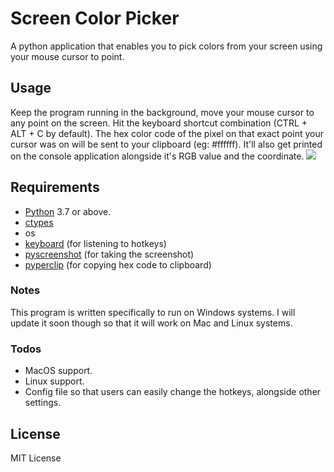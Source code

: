# Screen Color Picker

A python application that enables you to pick colors from your screen using your mouse cursor to point.

## Usage

Keep the program running in the background, move your mouse cursor to any point on the screen. Hit the keyboard shortcut combination (CTRL + ALT + C by default). The hex color code of the pixel on that exact point your cursor was on will be sent to your clipboard (eg: #ffffff). It'll also get printed on the console application alongside it's RGB value and the coordinate.
![](video.gif)

## Requirements

- [Python](https://www.python.org/) 3.7 or above.
- [ctypes](https://pypi.org/project/ctypes/)
- os
- [keyboard](https://pypi.org/project/keyboard/) (for listening to hotkeys)
- [pyscreenshot](https://pypi.org/project/pyscreenshot/) (for taking the screenshot)
- [pyperclip](https://pypi.org/project/pyperclip/) (for copying hex code to clipboard)

### Notes

This program is written specifically to run on Windows systems. I will update it soon though so that it will work on Mac and Linux systems.

### Todos

- MacOS support.
- Linux support.
- Config file so that users can easily change the hotkeys, alongside other settings.

License
----

MIT License